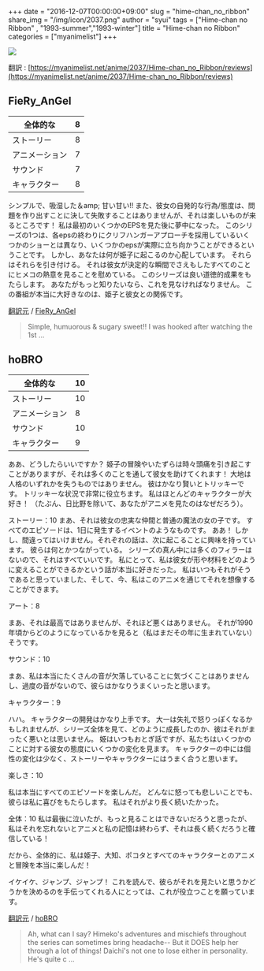 +++
date = "2016-12-07T00:00:00+09:00"
slug = "hime-chan_no_ribbon"
share_img = "/img/icon/2037.png"
author = "syui"
tags = ["Hime-chan no Ribbon" , "1993-summer","1993-winter"]
title = "Hime-chan no Ribbon"
categories = ["myanimelist"]
+++

![](https://myanimelist.cdn-dena.com/images/anime/4/46021.jpg)


<!--more-->

翻訳 : [https://myanimelist.net/anime/2037/Hime-chan_no_Ribbon/reviews](https://myanimelist.net/anime/2037/Hime-chan_no_Ribbon/reviews)


## FieRy_AnGel



全体的な|  8
--- | ---
ストーリー|  8
アニメーション|  7
サウンド|  7
キャラクター|  8

シンプルで、吸湿した＆amp; 甘い甘い!! また、彼女の自発的な行為/態度は、問題を作り出すことに決して失敗することはありませんが、それは楽しいものが来るところです！ 私は最初のいくつかのEPSを見た後に夢中になった。 このシリーズの1つは、各epsの終わりにクリフハンガーアプローチを採用しているいくつかのショーとは異なり、いくつかのepsが実際に立ち向かうことができるということです。 しかし、あなたは何が姫子に起こるのか心配しています。 それらはそれらを引き付ける。 それは彼女が決定的な瞬間でさえもしたすべてのことにヒメコの熱意を見ることを慰めている。 このシリーズは良い道徳的成果をもたらします。 あなたがもっと知りたいなら、これを見なければなりません。 この番組が本当に大好きなのは、姫子と彼女との関係です。

[翻訳元](https://myanimelist.net/reviews.php?id=331) / [FieRy_AnGel](https://myanimelist.net/profile/FieRy_AnGel/reviews)


> Simple, humuorous &amp; sugary sweet!! I was hooked after watching the 1st ...

## hoBRO



全体的な|  10
--- | ---
ストーリー|  10
アニメーション|  8
サウンド|  10
キャラクター|  9

ああ、どうしたらいいですか？ 姫子の冒険やいたずらは時々頭痛を引き起こすことがありますが、それは多くのことを通して彼女を助けてくれます！ 大地は人格のいずれかを失うものではありません。 彼はかなり賢いとトリッキーです。 トリッキーな状況で非常に役立ちます。 私はほとんどのキャラクターが大好き！  （たぶん、日比野を除いて、あなたがアニメを見たのはなぜだろう）。

ストーリー：10
まあ、それは彼女の忠実な仲間と普通の魔法の女の子です。 すべてのエピソードは、1日に発生するイベントのようなものです。 ああ！ しかし、間違ってはいけません。それぞれの話は、次に起こることに興味を持っています。 彼らは何とかつながっている。 シリーズの真ん中には多くのフィラーはないので、それはすべていいです。 私にとって、私は彼女が形や材料をどのように変えることができるかという話が本当に好きだった。 私はいつもそれがそうであると思っていました、そして、今、私はこのアニメを通じてそれを想像することができます。

アート：8

まあ、それは最高ではありませんが、それほど悪くはありません。 それが1990年頃からどのようになっているかを見ると（私はまだその年に生まれていない）そうです。

サウンド：10

まあ、私は本当にたくさんの音が欠落していることに気づくことはありませんし、過度の音がないので、彼らはかなりうまくいったと思います。

キャラクター：9

ハハ。 キャラクターの開発はかなり上手です。 大一は失礼で怒りっぽくなるかもしれませんが、シリーズ全体を見て、どのように成長したのか、彼はそれがまったく悪いとは思いません。 姫はいつもおとぎ話ですが、私たちはいくつかのことに対する彼女の態度にいくつかの変化を見ます。 キャラクターの中には個性の変化は少なく、ストーリーやキャラクターにはうまく合うと思います。

楽しさ：10

私は本当にすべてのエピソードを楽しんだ。 どんなに怒っても悲しいことでも、彼らは私に喜びをもたらします。 私はそれがより長く続いたかった。

全体：10
私は最後に泣いたが、もっと見ることはできないだろうと思ったが、私はそれを忘れないとアニメと私の記憶は終わらず、それは長く続くだろうと確信している！

だから、全体的に、私は姫子、大知、ポコタとすべてのキャラクターとのアニメと冒険を本当に楽しんだ！

イケイケ、ジャンプ、ジャンプ！ これを読んで、彼らがそれを見たいと思うかどうかを決めるのを手伝ってくれる人にとっては、これが役立つことを願っています。

[翻訳元](https://myanimelist.net/reviews.php?id=201674) / [hoBRO](https://myanimelist.net/profile/hoBRO/reviews)


> Ah, what can I say? Himeko's adventures and mischiefs throughout the series can sometimes bring headache-- But it DOES help her through a lot of things! Daichi's not one to lose either in personality. He's quite c ...
